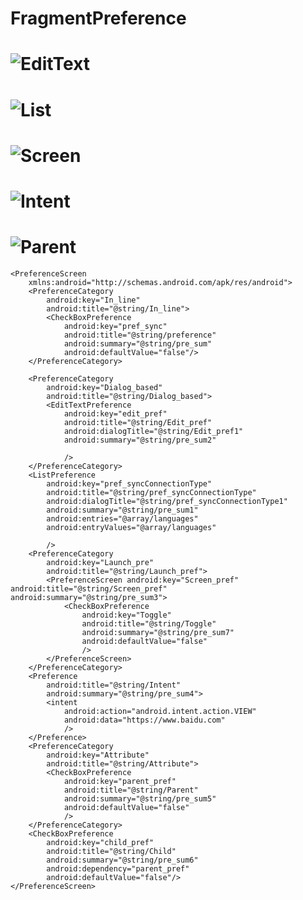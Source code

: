 # FragmentPreference
# ![EditText](https://github.com/JojoBiid/FragmentPreference/blob/master/app/src/main/res/drawable/edit.png)
# ![List](https://github.com/JojoBiid/FragmentPreference/blob/master/app/src/main/res/drawable/list.png)
# ![Screen](https://github.com/JojoBiid/FragmentPreference/blob/master/app/src/main/res/drawable/screen.png)
# ![Intent](https://github.com/JojoBiid/FragmentPreference/blob/master/app/src/main/res/drawable/intent.png)
# ![Parent](https://github.com/JojoBiid/FragmentPreference/blob/master/app/src/main/res/drawable/parent.png)
```
<PreferenceScreen
    xmlns:android="http://schemas.android.com/apk/res/android">
    <PreferenceCategory
        android:key="In_line"
        android:title="@string/In_line">
        <CheckBoxPreference
            android:key="pref_sync"
            android:title="@string/preference"
            android:summary="@string/pre_sum"
            android:defaultValue="false"/>
    </PreferenceCategory>

    <PreferenceCategory
        android:key="Dialog_based"
        android:title="@string/Dialog_based">
        <EditTextPreference
            android:key="edit_pref"
            android:title="@string/Edit_pref"
            android:dialogTitle="@string/Edit_pref1"
            android:summary="@string/pre_sum2"

            />
    </PreferenceCategory>
    <ListPreference
        android:key="pref_syncConnectionType"
        android:title="@string/pref_syncConnectionType"
        android:dialogTitle="@string/pref_syncConnectionType1"
        android:summary="@string/pre_sum1"
        android:entries="@array/languages"
        android:entryValues="@array/languages"

        />
    <PreferenceCategory
        android:key="Launch_pre"
        android:title="@string/Launch_pref">
        <PreferenceScreen android:key="Screen_pref" android:title="@string/Screen_pref" android:summary="@string/pre_sum3">
            <CheckBoxPreference
                android:key="Toggle"
                android:title="@string/Toggle"
                android:summary="@string/pre_sum7"
                android:defaultValue="false"
                />
        </PreferenceScreen>
    </PreferenceCategory>
    <Preference
        android:title="@string/Intent"
        android:summary="@string/pre_sum4">
        <intent
            android:action="android.intent.action.VIEW"      
            android:data="https://www.baidu.com"
            />
    </Preference>
    <PreferenceCategory
        android:key="Attribute"
        android:title="@string/Attribute">
        <CheckBoxPreference
            android:key="parent_pref"
            android:title="@string/Parent"
            android:summary="@string/pre_sum5"
            android:defaultValue="false"
            />
    </PreferenceCategory>
    <CheckBoxPreference
        android:key="child_pref"
        android:title="@string/Child"
        android:summary="@string/pre_sum6"
        android:dependency="parent_pref"
        android:defaultValue="false"/>
</PreferenceScreen>
```
